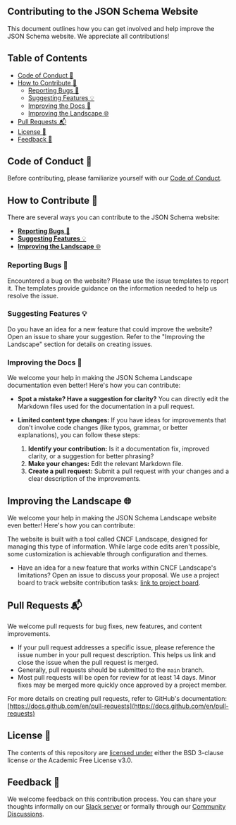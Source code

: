 ## Contributing to the JSON Schema Website

This document outlines how you can get involved and help improve the JSON Schema website. We appreciate all contributions!

## Table of Contents

- [Code of Conduct 📜](#code-of-conduct-)
- [How to Contribute 🚀](#how-to-contribute-)
    - [Reporting Bugs 🐞](#reporting-bugs-)
    - [Suggesting Features 💡](#suggesting-features-)
    - [Improving the Docs 🚧](#improving-the-docs-)
    - [Improving the Landscape 🌐](#improving-the-landscape-)
- [Pull Requests 📬](#pull-requests-)
- [License 📄](#license-)
- [Feedback 💬](#feedback-)

##  Code of Conduct 📜

Before contributing, please familiarize yourself with our [Code of Conduct](https://github.com/json-schema-org/.github/blob/main/CODE_OF_CONDUCT.md).


##  How to Contribute 🚀

There are several ways you can contribute to the JSON Schema website:

* [**Reporting Bugs** 🐞](#reporting-bugs-)
* [**Suggesting Features** 💡](#suggesting-features-)
* [**Improving the Landscape** 🌐](#improving-the-landscape-)

### Reporting Bugs 🐞

Encountered a bug on the website? Please use the issue templates to report it. The templates provide guidance on the information needed to help us resolve the issue.

### Suggesting Features 💡 

Do you have an idea for a new feature that could improve the website? Open an issue to share your suggestion.  Refer to the "Improving the Landscape" section for details on creating issues.

### Improving the Docs 🚧

We welcome your help in making the JSON Schema Landscape documentation even better! Here's how you can contribute:

* **Spot a mistake? Have a suggestion for clarity?** You can directly edit the Markdown files used for the documentation in a pull request.


* **Limited content type changes:** If you have ideas for improvements that don't involve code changes (like typos, grammar, or better explanations), you can follow these steps:

    1. **Identify your contribution:** Is it a documentation fix, improved clarity, or a suggestion for better phrasing? 
    1. **Make your changes:** Edit the relevant Markdown file.
    1. **Create a pull request:** Submit a pull request with your changes and a clear description of the improvements.

## Improving the Landscape 🌐

We welcome your help in making the JSON Schema Landscape website even better! Here's how you can contribute:

The website is built with a tool called CNCF Landscape, designed for managing this type of information. While large code edits aren't possible, some customization is achievable through configuration and themes.

* Have an idea for a new feature that works within CNCF Landscape's limitations? Open an issue to discuss your proposal. We use a project board to track website contribution tasks: [link to project board](https://github.com/orgs/json-schema-org/projects/19).




## Pull Requests 📬

We welcome pull requests for bug fixes, new features, and content improvements. 

* If your pull request addresses a specific issue, please reference the issue number in your pull request description. This helps us link and close the issue when the pull request is merged.
* Generally, pull requests should be submitted to the `main` branch.
* Most pull requests will be open for review for at least 14 days. Minor fixes may be merged more quickly once approved by a project member.

For more details on creating pull requests, refer to GitHub's documentation: [https://docs.github.com/en/pull-requests](https://docs.github.com/en/pull-requests)

## License 📄

The contents of this repository are [licensed under](https://github.com/json-schema-org/website/blob/main/CONTRIBUTING.md#-license) either the BSD 3-clause license *or* the Academic Free License v3.0.

## Feedback 💬

We welcome feedback on this contribution process. You can share your thoughts informally on our [Slack server](https://json-schema.org/slack) or formally through our [Community Discussions](https://github.com/orgs/json-schema-org/discussions).
